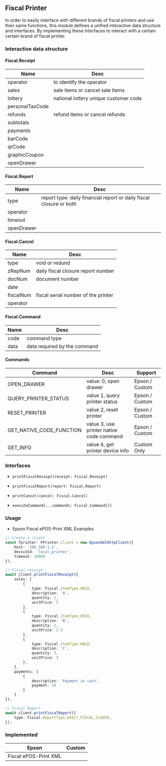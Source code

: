 ## Fiscal Printer
In order to easily interface with different brands of fiscal printers and use their same functions, this module defines a unified interactive data structure and interfaces. By implementing these interfaces to interact with a certain certain brand of fiscal printer.

### Interactive data structure

#### Fiscal.Receipt

| Name | Desc |
| --- | --- |
| operator | to identify the operator |
| sales | sale items or cancel sale items |
| lottery | national lottery unique customer code |
| personalTaxCode | 
| refunds | refund items or cancel refunds |
| subtotals |  |
| payments |  |
| barCode |  |
| qrCode |  |
| graphicCoupon |  |
| openDrawer |  |

#### Fiscal.Report

| Name | Desc |
| --- | --- |
| type | report type: daily financial report or daily fiscal closure or both |
| operator |  |
| timeout |  |
| openDrawer |  |

#### Fiscal.Cancel

| Name | Desc |
| --- | --- |
| type | void or redund |
| zRepNum | daily fiscal closure report number |
| docNum |  document number |
| date |  |
| fiscalNum | fiscal serial number of the printer |
| operator |  |

#### Fiscal.Command

| Name | Desc |
| --- | --- |
| code | command type |
| data | data required by the command |

#### Commands

| Command | Desc | Support
| --- | --- | --- |
| OPEN_DRAWER | value: 0, open drawer | Epson / Custom |
| QUERY_PRINTER_STATUS | value 1, query printer status | Epson / Custom |
| RESET_PRINTER | value 2, reset printer | Epson / Custom |
| GET_NATIVE_CODE_FUNCTION | value 3, use printer native code command | Epson / Custom |
| GET_INFO | value 4, get printer device info | Custom Only |


### Interfaces

- `printFiscalReceipt(receipt: Fiscal.Receipt)`

- `printFiscalReport(report: Fiscal.Report)`

- `printCancel(cancel: Fiscal.Cancel)`

- `executeCommand(...commands: Fiscal.Command[])`

### Usage

- Epson Fiscal ePOS-Print XML Examples

```typescript
// Create a client
const fprinter: FPrinter.Client = new EpsonXmlHttpClient({
    host: '192.168.1.1',
    deviceId: 'local_printer',
    timeout: 10000
});

// Fiscal receipt
await client.printFiscalReceipt({
    sales: [
        {
            type: Fiscal.ItemType.HOLD,
            description: 'A',
            quantity: 1,
            unitPrice: 5
        },
        {
            type: Fiscal.ItemType.HOLD,
            description: 'B',
            quantity: 2,
            unitPrice: 2.5
        },
        {
            type: Fiscal.ItemType.HOLD,
            description: 'C',
            quantity: 3,
            unitPrice: 3
        },
    ],
    payments: [
        {
            description: 'Payment in cash',
            payment: 19
        }
    ]
});

// Fiscal Report
await client.printFiscalReport({
    type: Fiscal.ReportType.DAILY_FISCAL_CLOUSE,
});
```

### Implemented
| Epson | Custom
| --- | --- |
| Fiscal ePOS-Print XML | |
